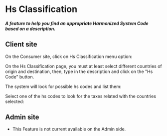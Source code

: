 # Hs Classification
##### A feature to help you find an appropriate Harmonized System Code based on a description.

## Client site
On the Consumer site, click on Hs Classification menu option:

<ImageZoom
src="images/hs_classification_menu_option.png"
:border="true"
width="150"
/>

On the Hs Classification page, you must at least select different countries of origin and destination, then, type in the description and click on the "Hs Code" button.

<ImageZoom
src="images/hs_classification_product_description.png"
:border="true"
width="400"
/>

The system will look for possible hs codes and list them:

<ImageZoom
src="images/hs_classification_results.png"
:border="true"
width="400"
/>

Select one of the hs codes to look for the taxes related with the countries selected:

<ImageZoom
src="images/hs_classification_hscode_selected.png"
:border="true"
width="200"
/>

## Admin site
- This Feature is not current available on the Admin side.

